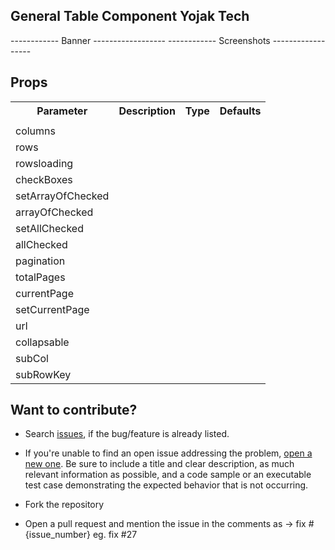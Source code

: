## General Table Component Yojak Tech

------------ Banner ------------------
------------ Screenshots ------------------

## Props

<table>
    <tr>
        <th>Parameter</th>
        <th>Description</th>
        <th>Type</th>
        <th>Defaults</th>
    </tr>
    <tr>
        <td></td>
        <td></td>
        <td></td>
        <td></td>
    </tr>
    <tr>
        <td>columns</td>
        <td></td>
        <td></td>
        <td></td>
    </tr>
    <tr>
        <td>rows</td>
        <td></td>
        <td></td>
        <td></td>
    </tr>
    <tr>
        <td>rowsloading</td>
        <td></td>
        <td></td>
        <td></td>
    </tr>
    <tr>
        <td>checkBoxes</td>
        <td></td>
        <td></td>
        <td></td>
    </tr>
    <tr>
        <td>setArrayOfChecked</td>
        <td></td>
        <td></td>
        <td></td>
    </tr>
    <tr>
        <td>arrayOfChecked</td>
        <td></td>
        <td></td>
        <td></td>
    </tr>
    <tr>
        <td>setAllChecked</td>
        <td></td>
        <td></td>
        <td></td>
    </tr>
    <tr>
        <td>allChecked</td>
        <td></td>
        <td></td>
        <td></td>
    </tr>
    <tr>
        <td>pagination</td>
        <td></td>
        <td></td>
        <td></td>
    </tr>
    <tr>
        <td>totalPages</td>
        <td></td>
        <td></td>
        <td></td>
    </tr>
    <tr>
        <td>currentPage</td>
        <td></td>
        <td></td>
        <td></td>
    </tr>
    <tr>
        <td>setCurrentPage</td>
        <td></td>
        <td></td>
        <td></td>
    </tr>
    <tr>
        <td>url</td>
        <td></td>
        <td></td>
        <td></td>
    </tr>
    <tr>
        <td>collapsable</td>
        <td></td>
        <td></td>
        <td></td>
    </tr>
    <tr>
        <td>subCol</td>
        <td></td>
        <td></td>
        <td></td>
    </tr>
    <tr>
        <td>subRowKey</td>
        <td></td>
        <td></td>
        <td></td>
    </tr>
</table>

## Want to contribute?

- Search [issues](/issues), if the bug/feature is already listed.

- If you're unable to find an open issue addressing the problem, [open a new one](/issues/new). Be sure to include a title and clear description, as much relevant information as possible, and a code sample or an executable test case demonstrating the expected behavior that is not occurring.

- Fork the repository

- Open a pull request and mention the issue in the comments as -> fix #{issue_number}
  eg. fix #27

